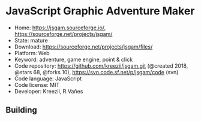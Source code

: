 # JavaScript Graphic Adventure Maker

- Home: https://jsgam.sourceforge.io/, https://sourceforge.net/projects/jsgam/
- State: mature
- Download: https://sourceforge.net/projects/jsgam/files/
- Platform: Web
- Keyword: adventure, game engine, point & click
- Code repository: https://github.com/kreezii/jsgam.git (@created 2018, @stars 68, @forks 10), https://svn.code.sf.net/p/jsgam/code (svn)
- Code language: JavaScript
- Code license: MIT
- Developer: Kreezii, R.Vañes

## Building
